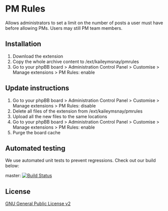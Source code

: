 # PM Rules

Allows administrators to set a limit on the number of posts a user must have before allowing PMs. Users may still PM team members.

## Installation

1. Download the extension
2. Copy the whole archive content to /ext/kaileymsnay/pmrules
3. Go to your phpBB board > Administration Control Panel > Customise > Manage extensions > PM Rules: enable

## Update instructions

1. Go to your phpBB board > Administration Control Panel > Customise > Manage extensions > PM Rules: disable
2. Delete all files of the extension from /ext/kaileymsnay/pmrules
3. Upload all the new files to the same locations
4. Go to your phpBB board > Administration Control Panel > Customise > Manage extensions > PM Rules: enable
5. Purge the board cache

## Automated testing

We use automated unit tests to prevent regressions. Check out our build below:

master: [![Build Status](https://github.com/kaileymsnay/pmrules/workflows/Tests/badge.svg)](https://github.com/kaileymsnay/pmrules/actions)

## License

[GNU General Public License v2](license.txt)
